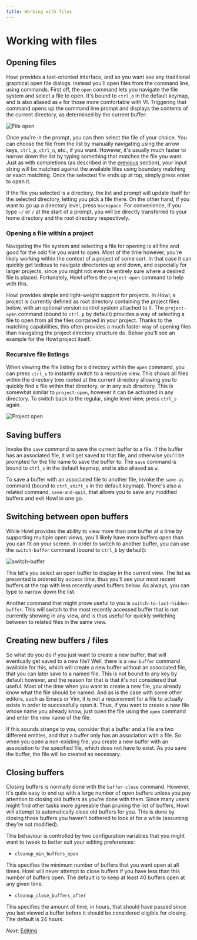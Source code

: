 ```yaml
---
title: Working with files
---
```


# Working with files

## Opening files

Howl provides a text-oriented interface, and so you want see any traditional
graphical open file dialogs. Instead you'll open files from the command line,
using commands. First off, the `open` command lets you navigate the file system
and select a file to open. It's bound to `ctrl_o` in the default keymap, and is
also aliased as `e` for those more comfortable with VI. Triggering that command
opens up the command line prompt and displays the contents of the current
directory, as determined by the current buffer:

![File open](/images/screenshots/monokai/file-open.png)

Once you're in the prompt, you  can then select the file of your choice. You can
choose the file from the list by manually navigating using the arrow keys,
`ctrl_p`, `ctrl_n`, etc., if you want. However, it's usually much faster to
narrow down the list by typing something that matches the file you want. Just as
with completions (as described in the [previous](completions.html) section),
your input string will be matched against the available files using boundary
matching or exact matching. Once the selected file ends up at top, simply press
enter to open it.

If the file you selected is a directory, the list and prompt will update itself
for the selected directory, letting you pick a file there. On the other hand, if
you want to go up a directory level, press `backspace`. For convenience, if you
type `~/` or `/` at the start of a prompt, you will be directly transferred to
your home directory and the root directory respectively.

### Opening a file within a project

Navigating the file system and selecting a file for opening is all fine and good
for the odd file you want to open. Most of the time however, you're likely
working within the context of a project of some sort. In that case it can
quickly get tedious to navigate directories up and down, and especially for
larger projects, since you might not even be entirely sure where a desired file
is placed. Fortunately, Howl offers the `project-open` command to help with
this.

Howl provides simple and light-weight support for projects. In Howl, a project
is currently defined as root directory containing the project files below, with
an optional version control system attached to it. The `project-open` command
(bound to `ctrl_p` by default) provides a way of selecting a file to open from
all the files contained in your project. Thanks to the matching capabilities,
this often provides a much faster way of opening files than navigating the
project directory structure do. Below you'll see an example for the Howl project
itself:

### Recursive file listings

When viewing the file listing for a directory within the `open` command, you can
press `ctrl_s` to instantly switch to a recursive view. This shows all files
within the directory tree rooted at the current directory allowing you to
quickly find a file within that directory, or in any sub directory. This is
somewhat similar to `project-open`, however it can be activated in any
directory. To switch back to the regular, single level view, press `ctrl_s`
again.

![Project open](/images/screenshots/monokai/project-open.png)

## Saving buffers

Invoke the `save` command to save the current buffer to a file. If the buffer
has an associated file, it will get saved to that file, and otherwise you'll be
prompted for the file name to save the buffer to. The `save` command is bound to
`ctrl_s` in the default keymap, and is also aliased as `w`.

To save a buffer with an associated file to another file, invoke the `save-as`
command (bound to `ctrl_shift_s` in the default keymap). There's also a related
command, `save-and-quit`, that allows you to save any modified buffers and exit
Howl in one go.

## Switching between open buffers

While Howl provides the ability to view more than one buffer at a time by
supporting multiple open views, you'll likely have more buffers open than you
can fit on your screen. In order to switch to another buffer, you can use the
`switch-buffer` command (bound to `ctrl_b` by default):

![switch-buffer](/images/screenshots/monokai/switch-buffer.png)

This let's you select an open buffer to display in the current view. The list as
presented is ordered by access time, thus you'll see your most recent buffers at
the top with less recently used buffers below. As always, you can type to narrow
down the list.

Another command that might prove useful to you is
`switch-to-last-hidden-buffer`. This will switch to the most recently accessed
buffer that is not currently showing in any view, and is thus useful for quickly
switching between to related files in the same view.

## Creating new buffers / files

So what do you do if you just want to create a new buffer, that will eventually
get saved to a new file? Well, there is a `new-buffer` command available for
this, which will create a new buffer without an associated file, that you can
later save to a named file. This is not bound to any key by default however, and
the reason for that is that it's not considered that useful. Most of the time
when you want to create a new file, you already know what the file should be
named. And as is the case with some other editors, such as Emacs or Vim, it is
not a requirement for a file to actually exists in order to successfully open
it. Thus, if you want to create a new file whose name you already know, just
open the file using the `open` command and enter the new name of the file.

If this sounds strange to you, consider that a buffer and a file are two
different entities, and that a buffer only has an association with a file. So
when you open a non-existing file, you create a new buffer with an association
to the specified file, which does not have to exist. As you save the buffer, the
file will be created as necessary.

## Closing buffers

Closing buffers is normally done with the `buffer-close` command. However, it's
quite easy to end up with a large number of open buffers unless you pay
attention to closing old buffers as you're done with them. Since many users
might find other tasks more agreeable than pruning the list of buffers, Howl
will attempt to automatically close old buffers for you. This is done by closing
those buffers you haven't bothered to look at for a while (assuming they're not
modified).

This behaviour is controlled by two configuration variables that you might want
to tweak to better suit your editing preferences:

- `cleanup_min_buffers_open`

This specifies the minimum number of buffers that you want open at all times.
Howl will never attempt to close buffers if you have less than this number of
buffers open. The default is to keep at least 40 buffers open at any given time.

- `cleanup_close_buffers_after`

This specifies the amount of time, in hours, that should have passed since you
last viewed a buffer before it should be considered eligible for closing. The
default is 24 hours.

*Next*: [Editing](editing.html)

